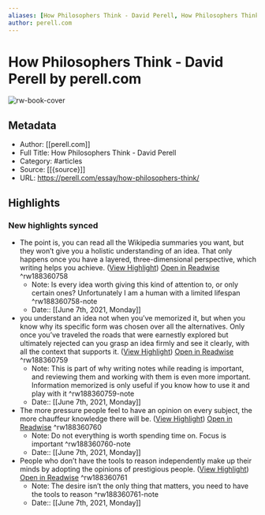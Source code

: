 ```yaml
---
aliases: [How Philosophers Think - David Perell, How Philosophers Think - David Perell]
author: perell.com
---
```

# How Philosophers Think - David Perell by perell.com

![rw-book-cover](https://readwise-assets.s3.amazonaws.com/static/images/article3.5c705a01b476.png)

## Metadata
- Author: [[perell.com]]
- Full Title: How Philosophers Think - David Perell
- Category: #articles
- Source: [[{source}]]
- URL: https://perell.com/essay/how-philosophers-think/

## Highlights
### New highlights synced
- The point is, you can read all the Wikipedia summaries you want, but they won’t give you a holistic understanding of an idea. That only happens once you have a layered, three-dimensional perspective, which writing helps you achieve. ([View Highlight](https://instapaper.com/read/1417768970/16607740)) [Open in Readwise](https://readwise.io/open/188360758) ^rw188360758
    - Note: Is every idea worth giving this kind of attention to, or only certain ones? Unfortunately I am a human with a limited lifespan ^rw188360758-note
    - Date:: [[June 7th, 2021, Monday]]
- you understand an idea not when you’ve memorized it, but when you know why its specific form was chosen over all the alternatives. Only once you’ve traveled the roads that were earnestly explored but ultimately rejected can you grasp an idea firmly and see it clearly, with all the context that supports it. ([View Highlight](https://instapaper.com/read/1417768970/16607750)) [Open in Readwise](https://readwise.io/open/188360759) ^rw188360759
    - Note: This is part of why writing notes while reading is important, and reviewing them and working with them is even more important. Information memorized is only useful if you know how to use it and play with it ^rw188360759-note
    - Date:: [[June 7th, 2021, Monday]]
- The more pressure people feel to have an opinion on every subject, the more chauffeur knowledge there will be. ([View Highlight](https://instapaper.com/read/1417768970/16607754)) [Open in Readwise](https://readwise.io/open/188360760) ^rw188360760
    - Note: Do not everything is worth spending time on. Focus is important ^rw188360760-note
    - Date:: [[June 7th, 2021, Monday]]
- People who don’t have the tools to reason independently make up their minds by adopting the opinions of prestigious people. ([View Highlight](https://instapaper.com/read/1417768970/16607763)) [Open in Readwise](https://readwise.io/open/188360761) ^rw188360761
    - Note: The desire isn’t the only thing that matters, you need to have the tools to reason ^rw188360761-note
    - Date:: [[June 7th, 2021, Monday]]
